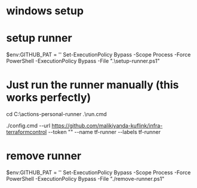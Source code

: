 # windows setup 

# setup runner 
$env:GITHUB_PAT = '<toekn>'
Set-ExecutionPolicy Bypass -Scope Process -Force
PowerShell -ExecutionPolicy Bypass -File ".\setup-runner.ps1"   

# Just run the runner manually (this works perfectly)
cd C:\actions-personal-runner
.\run.cmd


./config.cmd --url https://github.com/malikiyanda-kuflink/infra-terraformcontrol --token "<token>" --name tf-runner --labels tf-runner  

# remove runner 
$env:GITHUB_PAT = '<toekn>'
Set-ExecutionPolicy Bypass -Scope Process -Force
PowerShell -ExecutionPolicy Bypass -File "./remove-runner.ps1"
